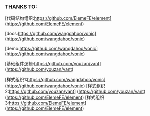 ### THANKS TO:

[代码结构组织:https://github.com/ElemeFE/element] (https://github.com/ElemeFE/element)

[docs:https://github.com/wangdahoo/vonic] (https://github.com/wangdahoo/vonic)

[demo:https://github.com/wangdahoo/vonic] (https://github.com/wangdahoo/vonic)



[基础组件逻辑:https://github.com/youzan/vant] (https://github.com/youzan/vant)

[样式组织1:https://github.com/wangdahoo/vonic] (https://github.com/wangdahoo/vonic) 
[样式组织2:https://github.com/youzan/vant] (https://github.com/youzan/vant)  (https://github.com/ElemeFE/element)
[样式组织3:https://github.com/ElemeFE/element]  (https://github.com/ElemeFE/element)